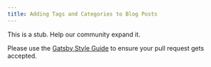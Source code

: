 ```yaml
---
title: Adding Tags and Categories to Blog Posts
---
```


This is a stub. Help our community expand it.

Please use the [Gatsby Style Guide](/docs/gatsby-style-guide) to ensure your pull request gets accepted.
